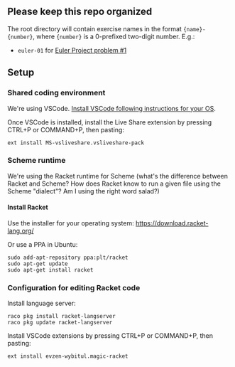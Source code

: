 ## Please keep this repo organized

The root directory will contain exercise names in the format `{name}-{number}`,
where `{number}` is a 0-prefixed two-digit number. E.g.:

* `euler-01` for [Euler Project problem #1](https://projecteuler.net/problem=1)


## Setup

### Shared coding environment

We're using VSCode. [Install VSCode following instructions for your
OS](https://code.visualstudio.com/).

Once VSCode is installed, install the Live Share extension by pressing CTRL+P
or COMMAND+P, then pasting:

```
ext install MS-vsliveshare.vsliveshare-pack
```


### Scheme runtime

We're using the Racket runtime for Scheme (what's the difference between Racket
and Scheme? How does Racket know to run a given file using the Scheme
"dialect"? Am I using the right word salad?)


#### Install Racket

Use the installer for your operating system: https://download.racket-lang.org/

Or use a PPA in Ubuntu:

```
sudo add-apt-repository ppa:plt/racket
sudo apt-get update
sudo apt-get install racket
```


### Configuration for editing Racket code

Install language server:

```
raco pkg install racket-langserver
raco pkg update racket-langserver
```

Install VSCode extensions by pressing CTRL+P or COMMAND+P, then pasting:

```
ext install evzen-wybitul.magic-racket
```
